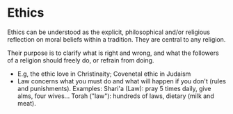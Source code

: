 # Ethics
Ethics can be understood as the explicit, philosophical and/or religious reflection on moral beliefs within a tradition. They are central to any religion.

Their purpose is to clarify what is right and wrong, and what the followers of a religion should freely do, or refrain from doing.
- E.g, the ethic love in Christinaity; Covenetal ethic in Judaism
- Law concerns what you must do and what will happen if you don't (rules and punishments). Examples: Shari'a (Law): pray 5 times daily, give alms, four wives... Torah ("law"): hundreds of laws, dietary (milk and meat).